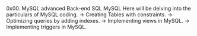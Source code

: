 0x00. MySQL advanced
Back-end
SQL
MySQL
Here will be delving into the particulars of MySQL coding.
-> Creating Tables with constraints.
-> Optimizing queries by adding indexes.
-> Implementing views in MySQL.
-> Implementing triggers in MySQL.
